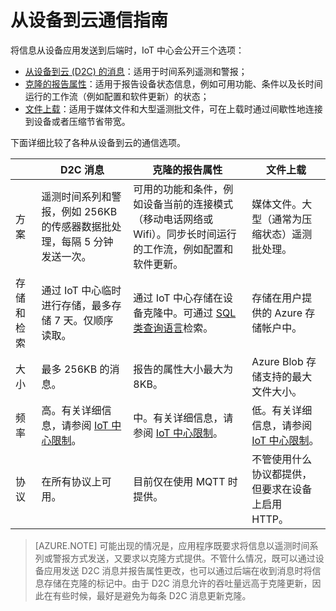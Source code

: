 <properties
	pageTitle="Azure IoT 中心从设备到云通信指南"
	description="Azure IoT 中心开发人员指南 - 指导用户何时使用从设备到云的消息、设备克隆的报告属性或文件上载。"
	services="iot-hub"
	documentationcenter=".net"
	author="fsautomata"
	manager="timlt"
	editor=""/>  


<tags
	ms.service="iot-hub"
	ms.date="09/30/2016"
	wacn.date="12/19/2016"/>  

# 从设备到云通信指南
将信息从设备应用发送到后端时，IoT 中心会公开三个选项：

* [从设备到云 (D2C) 的消息][lnk-d2c]：适用于时间系列遥测和警报；
* [克隆的报告属性][lnk-twins]：适用于报告设备状态信息，例如可用功能、条件以及长时间运行的工作流（例如配置和软件更新）的状态；
* [文件上载][lnk-fileupload]：适用于媒体文件和大型遥测批文件，可在上载时通过间歇性地连接到设备或者压缩节省带宽。

下面详细比较了各种从设备到云的通信选项。

| | D2C 消息 | 克隆的报告属性 | 文件上载 |
| ---- | ------- | ---------- | ---- |
| 方案 | 遥测时间系列和警报，例如 256KB 的传感器数据批处理，每隔 5 分钟发送一次。 | 可用的功能和条件，例如设备当前的连接模式（移动电话网络或 Wifi）。同步长时间运行的工作流，例如配置和软件更新。 | 媒体文件。大型（通常为压缩状态）遥测批处理。 |
| 存储和检索 | 通过 IoT 中心临时进行存储，最多存储 7 天。仅顺序读取。 | 通过 IoT 中心存储在设备克隆中。可通过 [SQL 类查询语言][lnk-query]检索。 | 存储在用户提供的 Azure 存储帐户中。 |
| 大小 | 最多 256KB 的消息。 | 报告的属性大小最大为 8KB。 | Azure Blob 存储支持的最大文件大小。 |
| 频率 | 高。有关详细信息，请参阅 [IoT 中心限制][lnk-quotas]。 | 中。有关详细信息，请参阅 [IoT 中心限制][lnk-quotas]。 | 低。有关详细信息，请参阅 [IoT 中心限制][lnk-quotas]。 |
| 协议 | 在所有协议上可用。 | 目前仅在使用 MQTT 时提供。 | 不管使用什么协议都提供，但要求在设备上启用 HTTP。 |

> [AZURE.NOTE]
可能出现的情况是，应用程序既要求将信息以遥测时间系列或警报方式发送，又要求以克隆方式提供。不管什么情况，既可以通过设备应用发送 D2C 消息并报告属性更改，也可以通过后端在收到消息时将信息存储在克隆的标记中。由于 D2C 消息允许的吞吐量远高于克隆更新，因此在有些时候，最好是避免为每条 D2C 消息更新克隆。
> 
> 

[lnk-twins]: /documentation/articles/iot-hub-devguide-device-twins/
[lnk-fileupload]: /documentation/articles/iot-hub-devguide-file-upload/
[lnk-quotas]: /documentation/articles/iot-hub-devguide-quotas-throttling/
[lnk-query]: /documentation/articles/iot-hub-devguide-query-language/
[lnk-d2c]: /documentation/articles/iot-hub-devguide-messaging/#device-to-cloud-messages

<!---HONumber=Mooncake_1212_2016-->